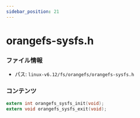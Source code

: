 ```yaml
---
sidebar_position: 21
---
```

# orangefs-sysfs.h

### ファイル情報

- パス: `linux-v6.12/fs/orangefs/orangefs-sysfs.h`

### コンテンツ

```h
extern int orangefs_sysfs_init(void);
extern void orangefs_sysfs_exit(void);

```
